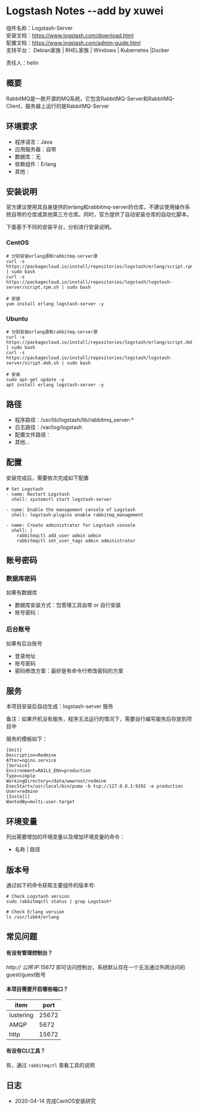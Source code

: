# Logstash Notes --add by xuwei

组件名称：Logstash-Server  
安装文档：https://www.logstash.com/download.html  
配置文档：https://www.logstash.com/admin-guide.html  
支持平台： Debian家族 | RHEL家族 | Windows | Kubernetes |Docker  

责任人：helin

## 概要

RabbitMQ是一款开源的MQ系统，它包含RabbitMQ-Server和RabbitMQ-Client，服务器上运行的是RabbitMQ-Server

## 环境要求

* 程序语言：Java 
* 应用服务器：自带
* 数据库：无
* 依赖组件：Erlang
* 其他：

## 安装说明

官方建议使用其自身提供的erlang和rabbitmq-server的仓库，不建议使用操作系统自带的仓库或其他第三方仓库。同时，官方提供了自动安装仓库的自动化脚本。

下面基于不同的安装平台，分别进行安装说明。

### CentOS

```shell
# 分别安装erlang源和rabbitmq-server源
curl -s https://packagecloud.io/install/repositories/logstash/erlang/script.rpm.sh | sudo bash
curl -s https://packagecloud.io/install/repositories/logstash/logstash-server/script.rpm.sh | sudo bash

# 安装
yum install erlang logstash-server -y
```

### Ubuntu

```shell
# 分别安装erlang源和rabbitmq-server源
curl -s https://packagecloud.io/install/repositories/logstash/erlang/script.deb.sh | sudo bash
curl -s https://packagecloud.io/install/repositories/logstash/logstash-server/script.deb.sh | sudo bash

# 安装
sudo apt-get update -y
apt install erlang logstash-server -y
```

## 路径

* 程序路径：/usr/lib/logstash/lib/rabbitmq_server-*
* 日志路径：/var/log/logstash  
* 配置文件路径：  
* 其他...

## 配置

安装完成后，需要依次完成如下配置

```shell
# Set Logstash
- name: Restart Logstash
  shell: systemctl start logstash-server

- name: Enable the management console of Logstash
  shell: logstash-plugins enable rabbitmq_management

- name: Create administrator for Logstash console
  shell: |
    rabbitmqctl add_user admin admin
    rabbitmqctl set_user_tags admin administrator
```

## 账号密码

### 数据库密码

如果有数据库

* 数据库安装方式：包管理工具自带 or 自行安装
* 账号密码：

### 后台账号

如果有后台账号

* 登录地址
* 账号密码
* 密码修改方案：最好是有命令行修改密码的方案


## 服务

本项目安装后自动生成：logstash-server 服务

备注：如果开机没有服务，程序无法运行的情况下，需要自行编写服务后存放到项目中

服务的模板如下：

```
[Unit]
Description=Redmine
After=nginx.service
[Service]
Environment=RAILS_ENV=production
Type=simple
WorkingDirectory=/data/wwwroot/redmine
ExecStart=/usr/local/bin/puma -b tcp://127.0.0.1:9292 -e production 
User=redmine
[Install]
WantedBy=multi-user.target
```

## 环境变量

列出需要增加的环境变量以及增加环境变量的命令：

* 名称 | 路径

## 版本号

通过如下的命令获取主要组件的版本号: 

```
# Check Logstash version
sudo rabbitmqctl status | grep Logstash*

# Check Erlang version
ls /usr/lib64/erlang
```

## 常见问题

#### 有没有管理控制台？

*http:// 公网 IP:15672* 即可访问控制台，系统默认存在一个无法通过外网访问的guest/guest账号

#### 本项目需要开启哪些端口？

| item      | port  |
| --------- | ----- |
| lustering | 25672 |
| AMQP      | 5672  |
| http      | 15672 |

#### 有没有CLI工具？

有，通过 `rabbitmqctl` 查看工具的说明

## 日志

* 2020-04-14 完成CentOS安装研究